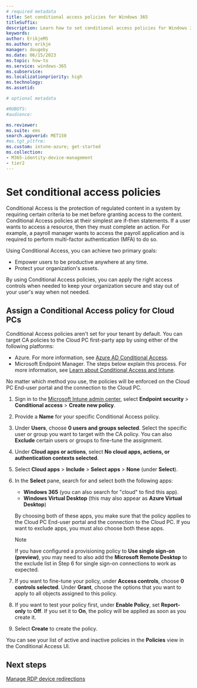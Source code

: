 ```yaml
---
# required metadata
title: Set conditional access policies for Windows 365
titleSuffix:
description: Learn how to set conditional access policies for Windows 365.
keywords:
author: ErikjeMS  
ms.author: erikje
manager: dougeby
ms.date: 06/15/2023
ms.topic: how-to
ms.service: windows-365
ms.subservice: 
ms.localizationpriority: high
ms.technology:
ms.assetid: 

# optional metadata

#ROBOTS:
#audience:

ms.reviewer: 
ms.suite: ems
search.appverid: MET150
#ms.tgt_pltfrm:
ms.custom: intune-azure; get-started
ms.collection:
- M365-identity-device-management
- tier2
---
```


# Set conditional access policies

Conditional Access is the protection of regulated content in a system by requiring certain criteria to be met before granting access to the content. Conditional Access policies at their simplest are if-then statements. If a user wants to access a resource, then they must complete an action. For example, a payroll manager wants to access the payroll application and is required to perform multi-factor authentication (MFA) to do so.

Using Conditional Access, you can achieve two primary goals:

- Empower users to be productive anywhere at any time.
- Protect your organization's assets.

By using Conditional Access policies, you can apply the right access controls when needed to keep your organization secure and stay out of your user's way when not needed.

## Assign a Conditional Access policy for Cloud PCs

Conditional Access policies aren't set for your tenant by default.  You can target CA policies to the Cloud PC first-party app by using either of the following platforms:

- Azure. For more information, see [Azure AD Conditional Access](/azure/active-directory/conditional-access/).
- Microsoft Endpoint Manager. The steps below explain this process. For more information, see [Learn about Conditional Access and Intune](/mem/intune/protect/conditional-access).

No matter which method you use, the policies will be enforced on the Cloud PC End-user portal and the connection to the Cloud PC.

1. Sign in to the [Microsoft Intune admin center](https://go.microsoft.com/fwlink/?linkid=2109431), select **Endpoint security** > **Conditional access** > **Create new policy**.
2. Provide a **Name** for your specific Conditional Access policy.
3. Under **Users**, choose **0 users and groups selected**. Select the specific user or group you want to target with the CA policy. You can also **Exclude** certain users or groups to fine-tune the assignment.
4. Under **Cloud apps or actions**, select **No cloud apps, actions, or authentication contexts selected**.
5. Select **Cloud apps** > **Include** > **Select apps** > **None** (under **Select**).
6. In the **Select** pane, search for and select both the following apps:
    - **Windows 365** (you can also search for "cloud" to find this app).
    - **Windows Virtual Desktop** (this may also appear as **Azure Virtual Desktop**)

    By choosing both of these apps, you make sure that the policy applies to the Cloud PC End-user portal and the connection to the Cloud PC. If you want to exclude apps, you must also choose both these apps.
    
   >[!NOTE]
   >If you have configured a provisioning policy to **Use single sign-on (preview)**, you may need to also add the **Microsoft Remote Desktop** to the exclude list in Step 6 for single sign-on connections to work as expected.

7. If you want to fine-tune your policy, under **Access controls**, choose **0 controls selected**. Under **Grant**, choose the options that you want to apply to all objects assigned to this policy.
8. If you want to test your policy first, under **Enable Policy**, set **Report-only** to **Off**. If you set it to **On**, the policy will be applied as soon as you create it.
9. Select **Create** to create the policy.

You can see your list of active and inactive policies in the **Policies** view in the Conditional Access UI.

<!-- ########################## -->
## Next steps

[Manage RDP device redirections](manage-rdp-device-redirections.md)
